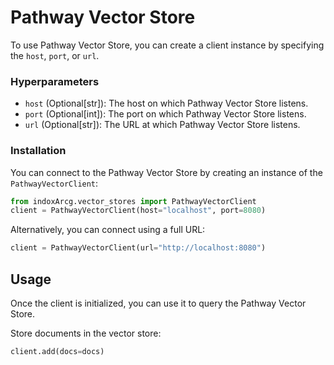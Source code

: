 # Pathway Vector Store

To use Pathway Vector Store, you can create a client instance by specifying the `host`, `port`, or `url`.

### Hyperparameters

- `host` (Optional[str]): The host on which Pathway Vector Store listens.
- `port` (Optional[int]): The port on which Pathway Vector Store listens.
- `url` (Optional[str]): The URL at which Pathway Vector Store listens.

### Installation

You can connect to the Pathway Vector Store by creating an instance of the `PathwayVectorClient`:

```python
from indoxArcg.vector_stores import PathwayVectorClient
client = PathwayVectorClient(host="localhost", port=8080)
```

Alternatively, you can connect using a full URL:

```python
client = PathwayVectorClient(url="http://localhost:8080")
```

## Usage

Once the client is initialized, you can use it to query the Pathway Vector Store.

Store documents in the vector store:

```python
client.add(docs=docs)
```
